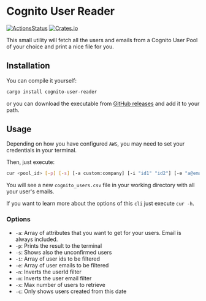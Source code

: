 # Cognito User Reader

[![ActionsStatus](https://github.com/robertohuertasm/cognito-user-reader/workflows/Build/badge.svg)](https://github.com/robertohuertasm/cognito-user-reader/actions) [![Crates.io](https://img.shields.io/crates/v/cognito-user-reader.svg)](https://crates.io/crates/cognito-user-reader)

This small utility will fetch all the users and emails from a Cognito User Pool of your choice and print a nice file for you.

## Installation

You can compile it yourself:

```sh
cargo install cognito-user-reader 
```

or you can download the executable from [GitHub releases](https://github.com/robertohuertasm/cognito-user-reader/releases) and add it to your path.

## Usage

Depending on how you have configured `AWS`, you may need to set your credentials in your terminal.

Then, just execute:

```bash
cur <pool_id> [-p] [-s] [-a custom:company] [-i "id1" "id2"] [-e "a@email.com" "b@email.com"] [-n] [-m] [-x 20] [-c 2020-02-10]
```

You will see a new `cognito_users.csv` file in your working directory with all your user's emails.

If you want to learn more about the options of this `cli` just execute `cur -h`.

### Options

* `-a`: Array of attributes that you want to get for your users. Email is always included.
* `-p`: Prints the result to the terminal
* `-s`: Shows also the unconfirmed users
* `-i`: Array of user ids to be filtered
* `-e`: Array of user emails to be filtered
* `-n`: Inverts the userId filter
* `-m`: Inverts the user email filter
* `-x`: Max number of users to retrieve
* `-c`: Only shows users created from this date
